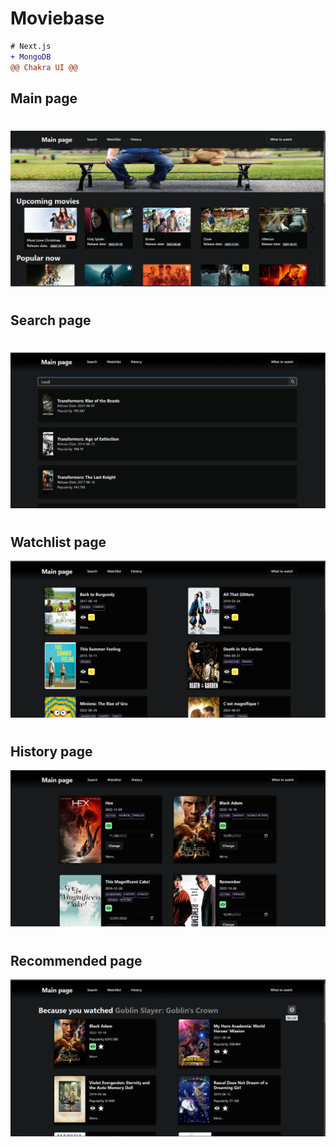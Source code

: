 # Moviebase

```diff
# Next.js
+ MongoDB
@@ Chakra UI @@
```


## Main page
#
#
![](public/images/rsz_main-image.png)
#
#






## Search page
#
#
![](public/images/rsz_1search-img.png)
#
#






## Watchlist page 

![](public/images/rsz_1watchlist-image.png)
#
#







## History page 

![](public/images/rsz_history-image.png)
#
#






## Recommended page 

![](public/images/rsz_rec-image.png)
#
#


